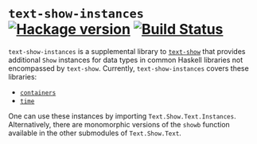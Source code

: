 # `text-show-instances` [![Hackage version](https://img.shields.io/hackage/v/text-show-instances.svg)](http://hackage.haskell.org/package/text-show-instances) [![Build Status](https://travis-ci.org/RyanGlScott/text-show-instances.svg)](https://travis-ci.org/RyanGlScott/text-show-instances)

`text-show-instances` is a supplemental library to [`text-show`](https://github.com/RyanGlScott/text-show) that provides additional `Show` instances for data types in common Haskell libraries not encompassed by `text-show`. Currently, `text-show-instances` covers these libraries:

* [`containers`](http://hackage.haskell.org/package/containers)
* [`time`](http://hackage.haskell.org/package/time)

One can use these instances by importing `Text.Show.Text.Instances`. Alternatively, there are monomorphic versions of the `showb` function available in the other submodules of `Text.Show.Text`.